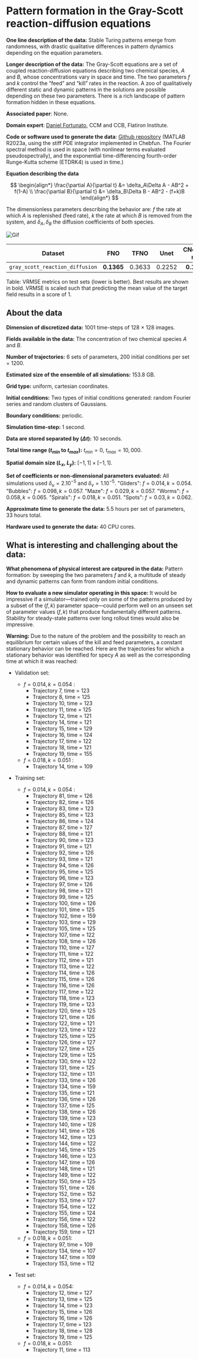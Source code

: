 # Pattern formation in the Gray-Scott reaction-diffusion equations

**One line description of the data:** Stable Turing patterns emerge from randomness, with drastic qualitative differences in pattern dynamics depending on the equation parameters.

**Longer description of the data:** The Gray-Scott equations are a set of coupled reaction-diffusion equations describing two chemical species, $A$ and $B$, whose concentrations vary in space and time. The two parameters $f$ and $k$ control the “feed” and “kill” rates in the reaction. A zoo of qualitatively different static and dynamic patterns in the solutions are possible depending on these two parameters. There is a rich landscape of pattern formation hidden in these equations.

**Associated paper**: None.

**Domain expert**: [Daniel Fortunato](https://danfortunato.com/), CCM and CCB, Flatiron Institute.

**Code or software used to generate the data**: [Github repository](https://github.com/danfortunato/spectral-gray-scott) (MATLAB R2023a, using the stiff PDE integrator implemented in Chebfun. The Fourier spectral method is used in space (with nonlinear terms evaluated pseudospectrally), and the exponential time-differencing fourth-order Runge-Kutta scheme (ETDRK4) is used in time.)

**Equation describing the data**

$$
\begin{align*}
\frac{\partial A}{\partial t} &= \delta_A\Delta A - AB^2 + f(1-A) \\
\frac{\partial B}{\partial t} &= \delta_B\Delta B - AB^2 - (f+k)B
\end{align*}
$$

The dimensionless parameters describing the behavior are: $f$ the rate at which $A$ is replenished (feed rate), $k$ the rate at which $B$ is removed from the system, and  $\delta_A, \delta_B$ the diffusion coefficients of both species.


![Gif](https://users.flatironinstitute.org/~polymathic/data/the_well/datasets/gray_scott_reaction_diffusion/gif/concentration_A_normalized.gif)

| Dataset    | FNO | TFNO  | Unet | CNextU-net
|:-:|:-:|:-:|:-:|:-:|
| `gray_scott_reaction_diffusion` | $\mathbf{0.1365}$  | 0.3633 | 0.2252|$\mathbf{0.1761}$|

Table: VRMSE metrics on test sets (lower is better). Best results are shown in bold. VRMSE is scaled such that predicting the mean value of the target field results in a score of 1.

## About the data

**Dimension of discretized data:** 1001 time-steps of 128 $\times$ 128 images.

**Fields available in the data:** The concentration of two chemical species $A$ and $B$.

**Number of trajectories:** 6 sets of parameters, 200 initial conditions per set = 1200.

**Estimated size of the ensemble of all simulations:** 153.8 GB.

**Grid type:** uniform, cartesian coordinates.

**Initial conditions:** Two types of initial conditions generated: random Fourier series and random clusters of Gaussians.

**Boundary conditions:** periodic.

**Simulation time-step:** 1 second.

**Data are stored separated by ($\Delta t$):** 10 seconds.

**Total time range ($t_{min}$ to $t_{max}$):** $t_{min} =0$, $t_{max} = 10,000$.

**Spatial domain size ($L_x$, $L_y$):** $[-1,1]\times[-1,1]$.

**Set of coefficients or non-dimensional parameters evaluated:** All simulations used $\delta_u = 2.10^{-5}$ and $\delta_v = 1.10^{-5}$.
"Gliders": $f = 0.014, k = 0.054$. "Bubbles": $f = 0.098, k =0.057$. "Maze": $f= 0.029, k = 0.057$. "Worms": $f= 0.058, k = 0.065$. "Spirals": $f=0.018, k = 0.051$. "Spots": $f= 0.03, k=0.062$.

**Approximate time to generate the data:** 5.5 hours per set of parameters, 33 hours total.

**Hardware used to generate the data:** 40 CPU cores.

## What is interesting and challenging about the data:

**What phenomena of physical interest are catpured in the data:** Pattern formation: by sweeping the two parameters $f$ and $k$, a multitude of steady and dynamic patterns can form from random initial conditions.

**How to evaluate a new simulator operating in this space:** It would be impressive if a simulator—trained only on some of the patterns produced by a subset of the $(f, k)$ parameter space—could perform well on an unseen set of parameter values $(f, k)$ that produce fundamentally different patterns. Stability for steady-state patterns over long rollout times would also be impressive.


**Warning:** Due to the nature of the problem and the possibility to reach an equilibrium for certain values of the kill and feed parameters, a constant stationary behavior can be reached. Here are the trajectories for which a stationary behavior was identified for specy $A$ as well as the corresponding time at which it was reached:
- Validation set:
    - $f=0.014, k=0.054$ :
        - Trajectory 7, time = 123
        - Trajectory 8, time = 125
        - Trajectory 10, time = 123
        - Trajectory 11, time = 125
        - Trajectory 12, time = 121
        - Trajectory 14, time = 121
        - Trajectory 15, time = 129
        - Trajectory 16, time = 124
        - Trajectory 17, time = 122
        - Trajectory 18, time = 121
        - Trajectory 19, time = 155
    - $f=0.018, k=0.051$ :
        - Trajectory 14, time = 109

- Training set:
    - $f=0.014,k=0.054$ :
        - Trajectory 81, time = 126
        - Trajectory 82, time = 126
        - Trajectory 83, time = 123
        - Trajectory 85, time = 123
        - Trajectory 86, time = 124
        - Trajectory 87, time = 127
        - Trajectory 88, time = 121
        - Trajectory 90, time = 123
        - Trajectory 91, time = 121
        - Trajectory 92, time = 126
        - Trajectory 93, time = 121
        - Trajectory 94, time = 126
        - Trajectory 95, time = 125
        - Trajectory 96, time = 123
        - Trajectory 97, time = 126
        - Trajectory 98, time = 121
        - Trajectory 99, time = 125
        - Trajectory 100, time = 126
        - Trajectory 101, time = 125
        - Trajectory 102, time = 159
        - Trajectory 103, time = 129
        - Trajectory 105, time = 125
        - Trajectory 107, time = 122
        - Trajectory 108, time = 126
        - Trajectory 110, time = 127
        - Trajectory 111, time = 122
        - Trajectory 112, time = 121
        - Trajectory 113, time = 122
        - Trajectory 114, time = 126
        - Trajectory 115, time = 126
        - Trajectory 116, time = 126
        - Trajectory 117, time = 122
        - Trajectory 118, time = 123
        - Trajectory 119, time = 123
        - Trajectory 120, time = 125
        - Trajectory 121, time = 126
        - Trajectory 122, time = 121
        - Trajectory 123, time = 122
        - Trajectory 125, time = 125
        - Trajectory 126, time = 127
        - Trajectory 127, time = 125
        - Trajectory 129, time = 125
        - Trajectory 130, time = 122
        - Trajectory 131, time = 125
        - Trajectory 132, time = 131
        - Trajectory 133, time = 126
        - Trajectory 134, time = 159
        - Trajectory 135, time = 121
        - Trajectory 136, time = 126
        - Trajectory 137, time = 125
        - Trajectory 138, time = 126
        - Trajectory 139, time = 123
        - Trajectory 140, time = 128
        - Trajectory 141, time = 126
        - Trajectory 142, time = 123
        - Trajectory 144, time = 122
        - Trajectory 145, time = 125
        - Trajectory 146, time = 123
        - Trajectory 147, time = 126
        - Trajectory 148, time = 121
        - Trajectory 149, time = 122
        - Trajectory 150, time = 125
        - Trajectory 151, time = 126
        - Trajectory 152, time = 152
        - Trajectory 153, time = 127
        - Trajectory 154, time = 122
        - Trajectory 155, time = 124
        - Trajectory 156, time = 122
        - Trajectory 158, time = 126
        - Trajectory 159, time = 121
    - $f=0.018,k=0.051$:
        - Trajectory 97, time = 109
        - Trajectory 134, time = 107
        - Trajectory 147, time = 109
        - Trajectory 153, time = 112

- Test set:
    - $f=0.014,k=0.054$:
        - Trajectory 12, time = 127
        - Trajectory 13, time = 125
        - Trajectory 14, time = 123
        - Trajectory 15, time = 126
        - Trajectory 16, time = 126
        - Trajectory 17, time = 123
        - Trajectory 18, time = 128
        - Trajectory 19, time = 125
    - $f=0.018,k=0.051$:
        - Trajectory 11, time = 113

